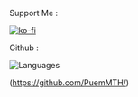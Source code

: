 Support Me :

[![ko-fi](https://ko-fi.com/img/githubbutton_sm.svg)](https://ko-fi.com/puemmth)


Github :

![Languages](https://github-readme-stats.vercel.app/api/top-langs/?username=puemmth&layout=compact&langs_count=10&hide_border=true&custom_title=Languages&bg_color=fff)

(https://github.com/PuemMTH/)
